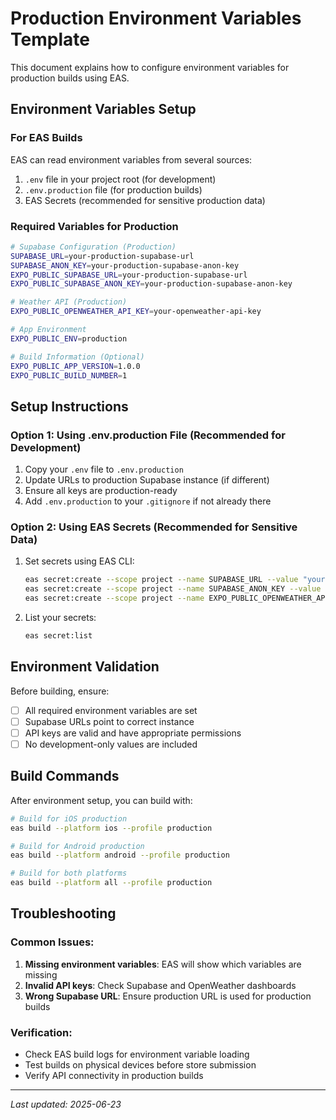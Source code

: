 # Production Environment Variables Template

This document explains how to configure environment variables for production builds using EAS.

## Environment Variables Setup

### For EAS Builds
EAS can read environment variables from several sources:
1. `.env` file in your project root (for development)
2. `.env.production` file (for production builds)
3. EAS Secrets (recommended for sensitive production data)

### Required Variables for Production

```bash
# Supabase Configuration (Production)
SUPABASE_URL=your-production-supabase-url
SUPABASE_ANON_KEY=your-production-supabase-anon-key
EXPO_PUBLIC_SUPABASE_URL=your-production-supabase-url
EXPO_PUBLIC_SUPABASE_ANON_KEY=your-production-supabase-anon-key

# Weather API (Production)
EXPO_PUBLIC_OPENWEATHER_API_KEY=your-openweather-api-key

# App Environment
EXPO_PUBLIC_ENV=production

# Build Information (Optional)
EXPO_PUBLIC_APP_VERSION=1.0.0
EXPO_PUBLIC_BUILD_NUMBER=1
```

## Setup Instructions

### Option 1: Using .env.production File (Recommended for Development)
1. Copy your `.env` file to `.env.production`
2. Update URLs to production Supabase instance (if different)
3. Ensure all keys are production-ready
4. Add `.env.production` to your `.gitignore` if not already there

### Option 2: Using EAS Secrets (Recommended for Sensitive Data)
1. Set secrets using EAS CLI:
   ```bash
   eas secret:create --scope project --name SUPABASE_URL --value "your-production-url"
   eas secret:create --scope project --name SUPABASE_ANON_KEY --value "your-production-key"
   eas secret:create --scope project --name EXPO_PUBLIC_OPENWEATHER_API_KEY --value "your-api-key"
   ```

2. List your secrets:
   ```bash
   eas secret:list
   ```

## Environment Validation

Before building, ensure:
- [ ] All required environment variables are set
- [ ] Supabase URLs point to correct instance
- [ ] API keys are valid and have appropriate permissions
- [ ] No development-only values are included

## Build Commands

After environment setup, you can build with:

```bash
# Build for iOS production
eas build --platform ios --profile production

# Build for Android production  
eas build --platform android --profile production

# Build for both platforms
eas build --platform all --profile production
```

## Troubleshooting

### Common Issues:
1. **Missing environment variables**: EAS will show which variables are missing
2. **Invalid API keys**: Check Supabase and OpenWeather dashboards
3. **Wrong Supabase URL**: Ensure production URL is used for production builds

### Verification:
- Check EAS build logs for environment variable loading
- Test builds on physical devices before store submission
- Verify API connectivity in production builds

---

*Last updated: 2025-06-23* 